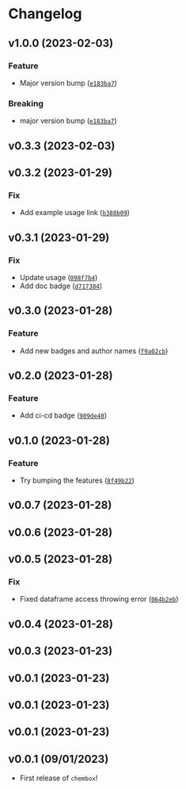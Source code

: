# Changelog

<!--next-version-placeholder-->

## v1.0.0 (2023-02-03)
### Feature
* Major version bump ([`e183ba7`](https://github.com/UBC-MDS/chembox/commit/e183ba729a0ac49a582b644509e5a177864933cc))

### Breaking
* major version bump ([`e183ba7`](https://github.com/UBC-MDS/chembox/commit/e183ba729a0ac49a582b644509e5a177864933cc))

## v0.3.3 (2023-02-03)


## v0.3.2 (2023-01-29)
### Fix
* Add example usage link ([`b388b09`](https://github.com/UBC-MDS/chembox/commit/b388b09ac823dc5f557a46c38ab7dccb7f587c7a))

## v0.3.1 (2023-01-29)
### Fix
* Update usage ([`098f7b4`](https://github.com/UBC-MDS/chembox/commit/098f7b4f7594e58553b56e6b7285882d89f38e99))
* Add doc badge ([`d717384`](https://github.com/UBC-MDS/chembox/commit/d717384eed047e1d59ee96062fbe30064367985a))

## v0.3.0 (2023-01-28)
### Feature
* Add new badges and author names ([`f9a02cb`](https://github.com/UBC-MDS/chembox/commit/f9a02cb061d9d23971b8871ad36178c49cbc5241))

## v0.2.0 (2023-01-28)
### Feature
* Add ci-cd badge ([`909de40`](https://github.com/UBC-MDS/chembox/commit/909de40d9532232b89c7fde2b4c52d2e7b522e70))

## v0.1.0 (2023-01-28)
### Feature
* Try bumping the features ([`8f49b22`](https://github.com/UBC-MDS/chembox/commit/8f49b22da938c90fe4fbae6e537151f5060c81fb))

## v0.0.7 (2023-01-28)


## v0.0.6 (2023-01-28)


## v0.0.5 (2023-01-28)
### Fix
* Fixed dataframe access throwing error ([`064b2eb`](https://github.com/UBC-MDS/chembox/commit/064b2eb4c86ec04832987bae7ffe0a8b7ae9c740))

## v0.0.4 (2023-01-28)


## v0.0.3 (2023-01-23)


## v0.0.1 (2023-01-23)


## v0.0.1 (2023-01-23)


## v0.0.1 (2023-01-23)


## v0.0.1 (09/01/2023)

- First release of `chembox`!